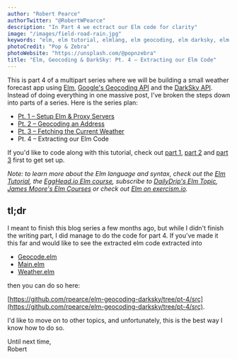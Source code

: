 ```yaml
---
author: "Robert Pearce"
authorTwitter: "@RobertWPearce"
description: "In Part 4 we ectract our Elm code for clarity"
image: "/images/field-road-rain.jpg"
keywords: "elm, elm tutorial, elmlang, elm geocoding, elm darksky, elm weather, elm functional programming"
photoCredit: "Pop & Zebra"
photoWebsite: "https://unsplash.com/@popnzebra"
title: "Elm, Geocoding & DarkSky: Pt. 4 – Extracting our Elm Code"
---
```


This is part 4 of a multipart series where we will be building a small weather forecast app using [Elm](http://elm-lang.org/), [Google's Geocoding API](https://developers.google.com/maps/documentation/geocoding/start) and the [DarkSky API](https://darksky.net/dev/). Instead of doing everything in one massive post, I've broken the steps down into parts of a series. Here is the series plan:

* [Pt. 1 – Setup Elm & Proxy Servers](/elm-geocoding-and-darksky-pt-1-setup-elm-and-proxy-servers.html)
* [Pt. 2 – Geocoding an Address](/elm-geocoding-and-darksky-pt-2-geocoding-an-address.html)
* [Pt. 3 – Fetching the Current Weather](/elm-geocoding-and-darksky-pt-3-fetching-the-current-weather.html)
* Pt. 4 – Extracting our Elm Code

If you'd like to code along with this tutorial, check out [part 1](/elm-geocoding-and-darksky-pt-1-setup-elm-and-proxy-servers.html), [part 2](/elm-geocoding-and-darksky-pt-2-fetching-the-current-weather.html) and [part 3](/elm-geocoding-and-darksky-pt-3-fetching-the-current-weather.html) first to get set up.

_Note: to learn more about the Elm language and syntax, check out the [Elm Tutorial](https://www.elm-tutorial.org/en/), the [EggHead.io Elm course](https://egghead.io/courses/start-using-elm-to-build-web-applications), subscribe to [DailyDrip's Elm Topic](https://www.dailydrip.com/topics/elm), [James Moore's Elm Courses](http://courses.knowthen.com) or check out [Elm on exercism.io](http://exercism.io/languages/elm/about)._

## tl;dr
I meant to finish this blog series a few months ago, but while I didn't finish the writing part, I did manage to do the code for part 4.
If you've made it this far and would like to see the extracted elm code extracted into

* [Geocode.elm](https://github.com/rpearce/elm-geocoding-darksky/blob/pt-4/src/Geocode.elm)
* [Main.elm](https://github.com/rpearce/elm-geocoding-darksky/blob/pt-4/src/Main.elm)
* [Weather.elm](https://github.com/rpearce/elm-geocoding-darksky/blob/pt-4/src/Weather.elm)

then you can do so here:

[https://github.com/rpearce/elm-geocoding-darksky/tree/pt-4/src](https://github.com/rpearce/elm-geocoding-darksky/tree/pt-4/src).

I'd like to move on to other topics, and unfortunately, this is the best way I know how to do so.

Until next time,
<br>
Robert

